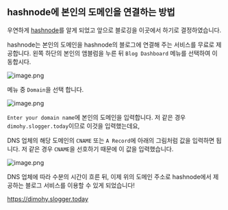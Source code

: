 ## hashnode에 본인의 도메인을 연결하는 방법

우연하게 [hashnode](https://hashnode.com/)를 알게 되었고 앞으로 블로깅을 이곳에서 하기로 결정하였습니다.

hashnode는 본인의 도메인을 hashnode의 블로그에 연결해 주는 서비스를 무료로 제공합니다. 왼쪽 하단의 본인의 앰블럼을 누른 뒤 `Blog Dashboard` 메뉴를 선택하여 이동합시다.

![image.png](https://cdn.hashnode.com/res/hashnode/image/upload/v1621740203386/POsV3bU4g.png)

메뉴 중 `Domain`을 선택 합니다.

![image.png](https://cdn.hashnode.com/res/hashnode/image/upload/v1621740291157/XV6BUlVII.png)

`Enter your domain name`에 본인의 도메인을 입력합니다. 저 같은 경우 `dimohy.slogger.today`이므로 이것을 입력했는데요,

DNS 업체의 해당 도메인의 `CNAME` 또는 `A Record`에 아래의 그림처럼 값을 입력하면 됩니다. 저 같은 경우 `CNAME`을 선호하기 때문에 이 값을 입력했습니다.

![image.png](https://cdn.hashnode.com/res/hashnode/image/upload/v1621740374070/nyMTAKRA9B.png)

DNS 업체에 따라 수분의 시간이 흐른 뒤, 이제 위의 도메인 주소로 hashnode에서 제공하는 블로그 서비스를 이용할 수 있게 되었습니다!

https://dimohy.slogger.today
